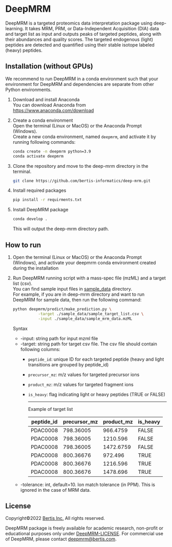 # DeepMRM

DeepMRM is a targeted proteomics data interpretation package using deep-learning. It takes MRM, PRM, or Data-Independent Acquisition (DIA) data and target list as input and outputs peaks of targeted peptides, along with their abundances and quality scores. The targeted endogenous (light) peptides are detected and quantified using their stable isotope labeled (heavy) peptides.

## Installation (without GPUs)

We recommend to run DeepMRM in a conda environment such that your environment for DeepMRM and dependencies are separate from other Python environments.

1. Download and install Anaconda  
   You can download Anaconda from https://www.anaconda.com/download

2. Create a conda environment  
   Open the terminal (Linux or MacOS) or the Anaconda Prompt (Windows).   
   Create a new conda environment, named `deepmrm`, and activate it by running following commands:

   ```sh
   conda create -n deepmrm python=3.9
   conda activate deepmrm
   ```

3. Clone the repository and move to the deep-mrm directory in the terminal.
   ```sh
   git clone https://github.com/bertis-informatics/deep-mrm.git
   ```

4. Install required packages
   ```sh
   pip install -r requirments.txt
   ```

5. Install DeepMRM package 
   ```sh
   conda develop .
   ```
   This will output the deep-mrm directory path.


## How to run
1. Open the terminal (Linux or MacOS) or the Anaconda Prompt (Windows), and activate your deepmrm conda environment created during the installation

2. Run DeepMRM running script with a mass-spec file (mzML) and a target list (csv).   
You can find sample input files in [sample_data](https://github.com/bertis-informatics/deep-mrm/tree/main/sample_data) directory.  
   For example, if you are in deep-mrm directory and want to run DeepMRM for sample data, then run the following command:

    ```sh
    python deepmrm/predict/make_prediction.py \
               -target ./sample_data/sample_target_list.csv \
               -input ./sample_data/sample_mrm_data.mzML
    ```

    Syntax
    
    * -input: string path for input mzml file
    * -target: string path for target csv file. The csv file should contain following columns:
        * `peptide_id`: unique ID for each targeted peptide (heavy and light transitions are grouped by peptide_id)
        * `precursor_mz`: m/z values for targeted precursor ions
        * `product_mz`: m/z values for targeted fragment ions
        * `is_heavy`: flag indicating light or heavy peptides (TRUE or FALSE)

            ---------------------------------------------
            Example of target list

            |peptide_id|precursor_mz|product_mz|is_heavy|
            |----------|------------|----------|--------|
            |PDAC0008|798.36005|966.4759|FALSE|
            |PDAC0008|798.36005|1210.596|FALSE|
            |PDAC0008|798.36005|1472.6759|FALSE|
            |PDAC0008|800.36676|972.496|TRUE|
            |PDAC0008|800.36676|1216.596|TRUE|
            |PDAC0008|800.36676|1478.696|TRUE|       
    * -tolerance: int, default=10. Ion match tolerance (in PPM). This is ignored in the case of MRM data.


## License
Copyright©2022 [Bertis Inc.](http://bertis.com/) All rights reserved.

DeepMRM package is freely available for academic research, non-profit or educational purposes only under [DeepMRM-LICENSE](https://github.com/bertis-informatics/deep-mrm/blob/main/DeepMRM-LICENSE.txt). For commercial use of DeepMRM, please contact deepmrm@bertis.com.
